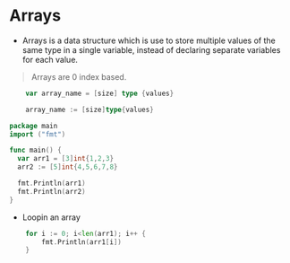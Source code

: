 # Arrays

- Arrays is a data structure which is use to store multiple values of the same type in a single variable, instead of declaring separate variables for each value.

 > Arrays are 0 index based.

```go
    var array_name = [size] type {values}

    array_name := [size]type{values}
```

```go
package main
import ("fmt")

func main() {
  var arr1 = [3]int{1,2,3}
  arr2 := [5]int{4,5,6,7,8}

  fmt.Println(arr1)
  fmt.Println(arr2)
}
```
- Loopin an array
```go
	for i := 0; i<len(arr1); i++ {
		fmt.Println(arr1[i])
	}
```